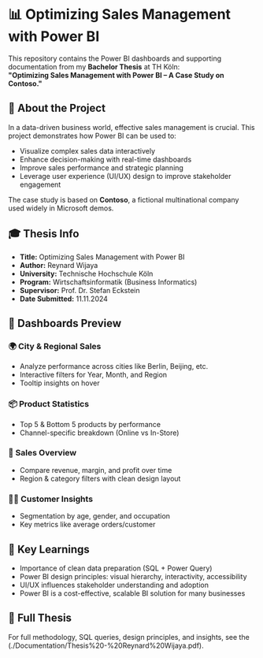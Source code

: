 # 📊 Optimizing Sales Management with Power BI

This repository contains the Power BI dashboards and supporting documentation from my **Bachelor Thesis** at TH Köln:  
**"Optimizing Sales Management with Power BI – A Case Study on Contoso."**

## 📌 About the Project

In a data-driven business world, effective sales management is crucial. This project demonstrates how Power BI can be used to:

- Visualize complex sales data interactively
- Enhance decision-making with real-time dashboards
- Improve sales performance and strategic planning
- Leverage user experience (UI/UX) design to improve stakeholder engagement

The case study is based on **Contoso**, a fictional multinational company used widely in Microsoft demos.

## 🎓 Thesis Info

- **Title:** Optimizing Sales Management with Power BI  
- **Author:** Reynard Wijaya  
- **University:** Technische Hochschule Köln  
- **Program:** Wirtschaftsinformatik (Business Informatics)  
- **Supervisor:** Prof. Dr. Stefan Eckstein  
- **Date Submitted:** 11.11.2024

## 📸 Dashboards Preview

### 🌍 City & Regional Sales

- Analyze performance across cities like Berlin, Beijing, etc.
- Interactive filters for Year, Month, and Region
- Tooltip insights on hover

### 📦 Product Statistics

- Top 5 & Bottom 5 products by performance
- Channel-specific breakdown (Online vs In-Store)

### 💸 Sales Overview

- Compare revenue, margin, and profit over time
- Region & category filters with clean design layout

### 🧑‍💼 Customer Insights

- Segmentation by age, gender, and occupation
- Key metrics like average orders/customer

## 🧠 Key Learnings

- Importance of clean data preparation (SQL + Power Query)
- Power BI design principles: visual hierarchy, interactivity, accessibility
- UI/UX influences stakeholder understanding and adoption
- Power BI is a cost-effective, scalable BI solution for many businesses

## 📘 Full Thesis

For full methodology, SQL queries, design principles, and insights, see the (./Documentation/Thesis%20-%20Reynard%20Wijaya.pdf).







